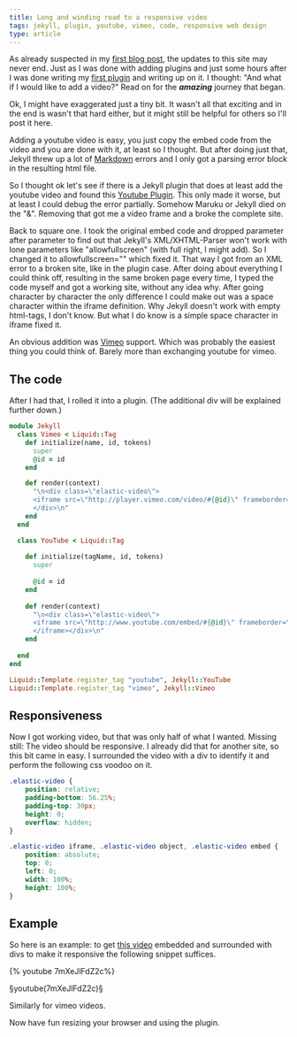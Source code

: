 ```yaml
---
title: Long and winding road to a responsive video
tags: jekyll, plugin, youtube, vimeo, code, responsive web design
type: article
---
```


As already suspected in my [first blog post](/private/2012/12/15/Setting-up-Shop.html), the updates to this site
may never end. Just as I was done with adding plugins and
just some hours after I was done writing my
[first plugin](/private/2012/12/17/Let-me-do-the-math.html)
and writing up on it. I thought: "And what if I would like to add a video?" Read on for the ***amazing*** journey that began.

<!--more-->

Ok, I might have exaggerated just a tiny bit. It wasn't all that
exciting and in the end is wasn't that hard either, but it might still
be helpful for others so I'll post it here. 

Adding a youtube video is easy, you just copy the embed code from the
video and you are done with it, at least so I thought. But after doing
just that, Jekyll threw up a lot of
[Markdown](http://en.wikipedia.org/wiki/Markdown) errors and I only
got a parsing error block in the resulting html file. 

So I thought ok let's see if there is a Jekyll plugin that does at
least add the youtube video and found this
[Youtube Plugin](https://gist.github.com/1805814). This only made it
worse, but at least I could debug the error partially. Somehow Maruku
or Jekyll died on the "&". Removing that got me a video frame
and a broke the complete site.

Back to square one. I took the original embed code and dropped
parameter after parameter to find out that Jekyll's XML/XHTML-Parser
won't work with lone parameters like "allowfullscreen" (with full
right, I might add). So I changed it to allowfullscreen="" which fixed
it. That way I got from an XML error to a broken site, like in
the plugin case. After doing about everything I could think off,
resulting in the same broken page every time, I typed the code myself
and got a working site, without any idea why. After going character
by character the only difference I could make out was a space
character within the iframe definition. Why Jekyll doesn't work with
empty html-tags, I don't know. But what I do know is a simple space
character in iframe fixed it.

An obvious addition was [Vimeo](http://vimeo.com) support. Which was
probably the easiest thing you could think of. Barely more than
exchanging youtube for vimeo.

## The code
After I had that, I rolled it into a plugin. (The additional div
will be explained further down.)

~~~ ruby
module Jekyll
  class Vimeo < Liquid::Tag
    def initialize(name, id, tokens)
      super
      @id = id
    end

    def render(context)
      "\n<div class=\"elastic-video\">
      <iframe src=\"http://player.vimeo.com/video/#{@id}\" frameborder=\"0\" webkitAllowFullScreen=\"\" mozallowfullscreen=\"\" allowFullScreen=\"\"></iframe>
      </div>\n"
    end
  end

  class YouTube < Liquid::Tag
 
    def initialize(tagName, id, tokens)
      super
 
      @id = id
    end
 
    def render(context)
      "\n<div class=\"elastic-video\">
      <iframe src=\"http://www.youtube.com/embed/#{@id}\" frameborder=\"0\" allowfullscreen=\"\">
      </iframe></div>\n"
    end
 
  end
end

Liquid::Template.register_tag "youtube", Jekyll::YouTube
Liquid::Template.register_tag "vimeo", Jekyll::Vimeo


~~~

## Responsiveness
Now I got working video, but that was only half of what I
wanted. Missing still: The video should be responsive. I already did
that for another site, so this bit came in easy. I surrounded the
video with a div to identify it and perform the following css voodoo on it. 

~~~ css
.elastic-video {
	position: relative;
	padding-bottom: 56.25%;
	padding-top: 30px;
	height: 0;
	overflow: hidden;
}

.elastic-video iframe, .elastic-video object, .elastic-video embed {
	position: absolute;
	top: 0;
	left: 0;
	width: 100%;
	height: 100%;
}
~~~

## Example

So here is an example: to get
[this video](http://www.youtube.com/watch?v=7mXeJlFdZ2c) embedded and
surrounded with divs to make it responsive the
following snippet suffices.

{% youtube 7mXeJlFdZ2c%}

§youtube(7mXeJlFdZ2c)§

Similarly for vimeo videos.

Now have fun resizing your browser and using the plugin. 
